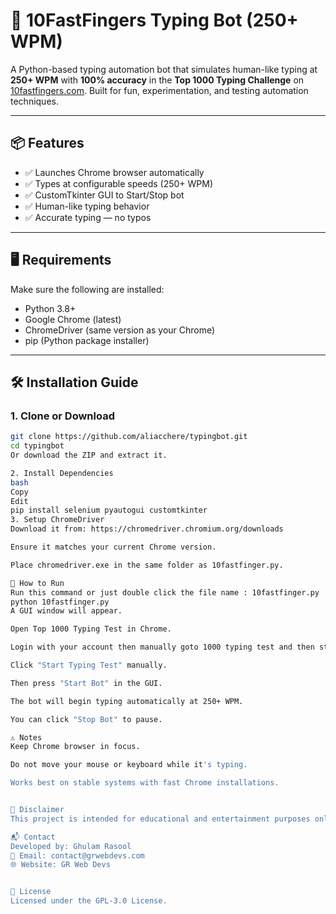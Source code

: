 # 🧠 10FastFingers Typing Bot (250+ WPM)

A Python-based typing automation bot that simulates human-like typing at **250+ WPM** with **100% accuracy** in the **Top 1000 Typing Challenge** on [10fastfingers.com](https://10fastfingers.com). Built for fun, experimentation, and testing automation techniques.

---

## 📦 Features

- ✅ Launches Chrome browser automatically
- ✅ Types at configurable speeds (250+ WPM)
- ✅ CustomTkinter GUI to Start/Stop bot
- ✅ Human-like typing behavior
- ✅ Accurate typing — no typos

---

## 🖥️ Requirements

Make sure the following are installed:

- Python 3.8+
- Google Chrome (latest)
- ChromeDriver (same version as your Chrome)
- pip (Python package installer)

---

## 🛠 Installation Guide

### 1. Clone or Download
```bash
git clone https://github.com/aliacchere/typingbot.git
cd typingbot
Or download the ZIP and extract it.

2. Install Dependencies
bash
Copy
Edit
pip install selenium pyautogui customtkinter
3. Setup ChromeDriver
Download it from: https://chromedriver.chromium.org/downloads

Ensure it matches your current Chrome version.

Place chromedriver.exe in the same folder as 10fastfinger.py.

🚀 How to Run
Run this command or just double click the file name : 10fastfinger.py  make sure that you completed the requirements before runing Thanks.
python 10fastfinger.py
A GUI window will appear.

Open Top 1000 Typing Test in Chrome.

Login with your account then manually goto 1000 typing test and then start any and place your mouse cursor on the blank page where we write the text and then click  start bot and again type just first word it will start working. I hope i able to tell you how to do this.

Click "Start Typing Test" manually.

Then press "Start Bot" in the GUI.

The bot will begin typing automatically at 250+ WPM.

You can click "Stop Bot" to pause.

⚠️ Notes
Keep Chrome browser in focus.

Do not move your mouse or keyboard while it's typing.

Works best on stable systems with fast Chrome installations.


📌 Disclaimer
This project is intended for educational and entertainment purposes only. Do not use this to cheat in exams or competitions. Misuse is your responsibility.

📬 Contact
Developed by: Ghulam Rasool
📧 Email: contact@grwebdevs.com
🌐 Website: GR Web Devs


📃 License
Licensed under the GPL-3.0 License.

